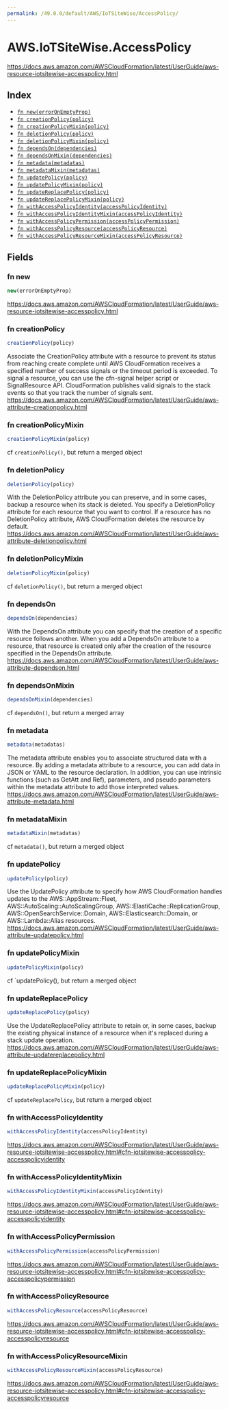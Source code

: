 ```yaml
---
permalink: /49.0.0/default/AWS/IoTSiteWise/AccessPolicy/
---
```


# AWS.IoTSiteWise.AccessPolicy

https://docs.aws.amazon.com/AWSCloudFormation/latest/UserGuide/aws-resource-iotsitewise-accesspolicy.html

## Index

* [`fn new(errorOnEmptyProp)`](#fn-new)
* [`fn creationPolicy(policy)`](#fn-creationpolicy)
* [`fn creationPolicyMixin(policy)`](#fn-creationpolicymixin)
* [`fn deletionPolicy(policy)`](#fn-deletionpolicy)
* [`fn deletionPolicyMixin(policy)`](#fn-deletionpolicymixin)
* [`fn dependsOn(dependencies)`](#fn-dependson)
* [`fn dependsOnMixin(dependencies)`](#fn-dependsonmixin)
* [`fn metadata(metadatas)`](#fn-metadata)
* [`fn metadataMixin(metadatas)`](#fn-metadatamixin)
* [`fn updatePolicy(policy)`](#fn-updatepolicy)
* [`fn updatePolicyMixin(policy)`](#fn-updatepolicymixin)
* [`fn updateReplacePolicy(policy)`](#fn-updatereplacepolicy)
* [`fn updateReplacePolicyMixin(policy)`](#fn-updatereplacepolicymixin)
* [`fn withAccessPolicyIdentity(accessPolicyIdentity)`](#fn-withaccesspolicyidentity)
* [`fn withAccessPolicyIdentityMixin(accessPolicyIdentity)`](#fn-withaccesspolicyidentitymixin)
* [`fn withAccessPolicyPermission(accessPolicyPermission)`](#fn-withaccesspolicypermission)
* [`fn withAccessPolicyResource(accessPolicyResource)`](#fn-withaccesspolicyresource)
* [`fn withAccessPolicyResourceMixin(accessPolicyResource)`](#fn-withaccesspolicyresourcemixin)

## Fields

### fn new

```ts
new(errorOnEmptyProp)
```

https://docs.aws.amazon.com/AWSCloudFormation/latest/UserGuide/aws-resource-iotsitewise-accesspolicy.html

### fn creationPolicy

```ts
creationPolicy(policy)
```

Associate the CreationPolicy attribute with a resource to prevent its status from reaching create complete until AWS CloudFormation receives a specified number of success signals or the timeout period is exceeded. To signal a resource, you can use the cfn-signal helper script or SignalResource API. CloudFormation publishes valid signals to the stack events so that you track the number of signals sent. 
https://docs.aws.amazon.com/AWSCloudFormation/latest/UserGuide/aws-attribute-creationpolicy.html

### fn creationPolicyMixin

```ts
creationPolicyMixin(policy)
```

cf `creationPolicy()`, but return a merged object

### fn deletionPolicy

```ts
deletionPolicy(policy)
```

With the DeletionPolicy attribute you can preserve, and in some cases, backup a resource when its stack is deleted. You specify a DeletionPolicy attribute for each resource that you want to control. If a resource has no DeletionPolicy attribute, AWS CloudFormation deletes the resource by default. 
https://docs.aws.amazon.com/AWSCloudFormation/latest/UserGuide/aws-attribute-deletionpolicy.html

### fn deletionPolicyMixin

```ts
deletionPolicyMixin(policy)
```

cf `deletionPolicy()`, but return a merged object

### fn dependsOn

```ts
dependsOn(dependencies)
```

With the DependsOn attribute you can specify that the creation of a specific resource follows another. When you add a DependsOn attribute to a resource, that resource is created only after the creation of the resource specified in the DependsOn attribute. 
https://docs.aws.amazon.com/AWSCloudFormation/latest/UserGuide/aws-attribute-dependson.html

### fn dependsOnMixin

```ts
dependsOnMixin(dependencies)
```

cf `dependsOn()`, but return a merged array

### fn metadata

```ts
metadata(metadatas)
```

The metadata attribute enables you to associate structured data with a resource. By adding a metadata attribute to a resource, you can add data in JSON or YAML to the resource declaration. In addition, you can use intrinsic functions (such as GetAtt and Ref), parameters, and pseudo parameters within the metadata attribute to add those interpreted values. 
https://docs.aws.amazon.com/AWSCloudFormation/latest/UserGuide/aws-attribute-metadata.html

### fn metadataMixin

```ts
metadataMixin(metadatas)
```

cf `metadata()`, but return a merged object

### fn updatePolicy

```ts
updatePolicy(policy)
```

Use the UpdatePolicy attribute to specify how AWS CloudFormation handles updates to the AWS::AppStream::Fleet, AWS::AutoScaling::AutoScalingGroup, AWS::ElastiCache::ReplicationGroup, AWS::OpenSearchService::Domain, AWS::Elasticsearch::Domain, or AWS::Lambda::Alias resources. 
https://docs.aws.amazon.com/AWSCloudFormation/latest/UserGuide/aws-attribute-updatepolicy.html

### fn updatePolicyMixin

```ts
updatePolicyMixin(policy)
```

cf `updatePolicy(), but return a merged object

### fn updateReplacePolicy

```ts
updateReplacePolicy(policy)
```

Use the UpdateReplacePolicy attribute to retain or, in some cases, backup the existing physical instance of a resource when it's replaced during a stack update operation. 
https://docs.aws.amazon.com/AWSCloudFormation/latest/UserGuide/aws-attribute-updatereplacepolicy.html

### fn updateReplacePolicyMixin

```ts
updateReplacePolicyMixin(policy)
```

cf `updateReplacePolicy`, but return a merged object

### fn withAccessPolicyIdentity

```ts
withAccessPolicyIdentity(accessPolicyIdentity)
```

https://docs.aws.amazon.com/AWSCloudFormation/latest/UserGuide/aws-resource-iotsitewise-accesspolicy.html#cfn-iotsitewise-accesspolicy-accesspolicyidentity

### fn withAccessPolicyIdentityMixin

```ts
withAccessPolicyIdentityMixin(accessPolicyIdentity)
```

https://docs.aws.amazon.com/AWSCloudFormation/latest/UserGuide/aws-resource-iotsitewise-accesspolicy.html#cfn-iotsitewise-accesspolicy-accesspolicyidentity

### fn withAccessPolicyPermission

```ts
withAccessPolicyPermission(accessPolicyPermission)
```

https://docs.aws.amazon.com/AWSCloudFormation/latest/UserGuide/aws-resource-iotsitewise-accesspolicy.html#cfn-iotsitewise-accesspolicy-accesspolicypermission

### fn withAccessPolicyResource

```ts
withAccessPolicyResource(accessPolicyResource)
```

https://docs.aws.amazon.com/AWSCloudFormation/latest/UserGuide/aws-resource-iotsitewise-accesspolicy.html#cfn-iotsitewise-accesspolicy-accesspolicyresource

### fn withAccessPolicyResourceMixin

```ts
withAccessPolicyResourceMixin(accessPolicyResource)
```

https://docs.aws.amazon.com/AWSCloudFormation/latest/UserGuide/aws-resource-iotsitewise-accesspolicy.html#cfn-iotsitewise-accesspolicy-accesspolicyresource